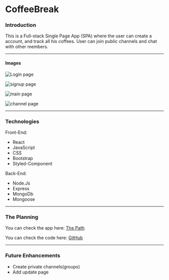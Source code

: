# CoffeeBreak

### Introduction

This is a Full-stack Single Page App (SPA) where the user can create a account, and track all his coffees. User can join public channels and chat with other members. 

---

#### Images

![Login page]("https://imgur.com/a/5XY9brB")

![signup page](https://imgur.com/W4Fv5pY)

![main page](https://imgur.com/FD2TUQ7 )

![channel page](https://imgur.com/0D2krrq)

---

### Technologies

Front-End:

-   React
-   JavaScript
-   CSS
-   Bootstrap
-   Styled-Component

Back-End:

-   Node.Js
-   Express
-   MongoDb
-   Mongoose

---

### The Planning

You can check the app here: [The Path](https://github.com/yasamanloghmani/CoffeeBreak-App)

You can check the code here: [GitHub](https://github.com/suzynakayama/the-path)

---


### Future Enhancements

-   Create private channels(groups)
-   Add update page


